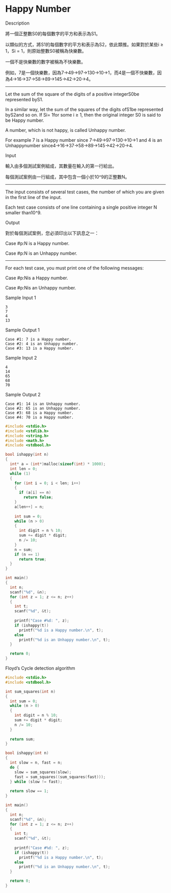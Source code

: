 # Happy Number

Description

將一個正整數S0的每個數字的平方和表示為S1。

以類似的方式，將S1的每個數字的平方和表示為S2，依此類推。如果對於某些i ≥ 1，Si = 1，則原始整數S0被稱為快樂數。

一個不是快樂數的數字被稱為不快樂數。

例如，7是一個快樂數，因為7→49→97→130→10→1，而4是一個不快樂數，因為4→16→37→58→89→145→42→20→4。

- ------------------------------------------------------------------------------

Let the sum of the square of the digits of a positive integerS0be represented byS1.

In a similar way, let the sum of the squares of the digits ofS1be represented byS2and so on. If Si= 1for some i ≥ 1, then the original integer S0 is said to be Happy number.

A number, which is not happy, is called Unhappy number.

For example 7 is a Happy number since 7→49→97→130→10→1 and 4 is an Unhappynumber since4→16→37→58→89→145→42→20→4.

Input

輸入由多個測試案例組成，其數量在輸入的第一行給出。

每個測試案例由一行組成，其中包含一個小於10^9的正整數N。

- ------------------------------------------------------------------------------

The input consists of several test cases, the number of which you are given in the first line of the input.

Each test case consists of one line containing a single positive integer N smaller than10^9.

Output

對於每個測試案例，您必須印出以下訊息之一：

Case #p:N is a Happy number.

Case #p:N is an Unhappy number.

- ------------------------------------------------------------------------------

For each test case, you must print one of the following messages:

Case #p:Nis a Happy number.

Case #p:Nis an Unhappy number.

Sample Input 1

```
3
7
4
13

```

Sample Output 1

```
Case #1: 7 is a Happy number.
Case #2: 4 is an Unhappy number.
Case #3: 13 is a Happy number.

```

Sample Input 2

```
4
14
65
68
70

```

Sample Output 2

```
Case #1: 14 is an Unhappy number.
Case #2: 65 is an Unhappy number.
Case #3: 68 is a Happy number.
Case #4: 70 is a Happy number.
```

```c
#include <stdio.h>
#include <stdlib.h>
#include <string.h>
#include <math.h>
#include <stdbool.h>

bool ishappy(int n)
{
  int* a = (int*)malloc(sizeof(int) * 1000);
  int len = 0;
  while (1)
  {
    for (int i = 0; i < len; i++)
    {
      if (a[i] == n)
        return false;
    }
    a[len++] = n;
    
    int sum = 0;
    while (n > 0)
    {
      int digit = n % 10;
      sum += digit * digit;
      n /= 10;
    }
    n = sum;
    if (n == 1)
      return true;
  }
}

int main()
{
  int n;
  scanf("%d", &n);
  for (int z = 1; z <= n; z++)
  {
    int t;
    scanf("%d", &t);
    
    printf("Case #%d: ", z);
    if (ishappy(t))
      printf("%d is a Happy number.\n", t);
    else
      printf("%d is an Unhappy number.\n", t);
  }

  return 0;
}

```

Floyd’s Cycle detection algorithm

```c
#include <stdio.h>
#include <stdbool.h>

int sum_squares(int n)
{
  int sum = 0;
  while (n > 0)
  {
    int digit = n % 10;
    sum += digit * digit;
    n /= 10;
  }
  
  return sum;
}

bool ishappy(int n)
{
  int slow = n, fast = n;
  do {
    slow = sum_squares(slow);
    fast = sum_squares((sum_squares(fast)));
  } while (slow != fast);
  
  return slow == 1;
}

int main()
{
  int n;
  scanf("%d", &n);
  for (int z = 1; z <= n; z++)
  {
    int t;
    scanf("%d", &t);
    
    printf("Case #%d: ", z);
    if (ishappy(t))
      printf("%d is a Happy number.\n", t);
    else
      printf("%d is an Unhappy number.\n", t);
  }

  return 0;
}

```